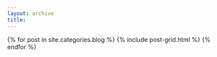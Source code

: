 ```yaml
---
layout: archive
title:
---
```

{% for post in site.categories.blog %}
  {% include post-grid.html %}
{% endfor %}